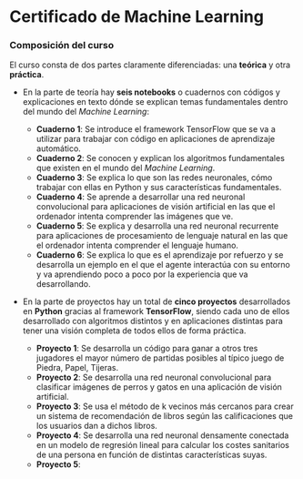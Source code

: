 # Certificado de Machine Learning

### Composición del curso

El curso consta de dos partes claramente diferenciadas: una **teórica** y otra **práctica**.

- En la parte de teoría hay **seis notebooks** o cuadernos con códigos y explicaciones en texto dónde se explican temas fundamentales dentro del mundo del *Machine Learning*: 
  - **Cuaderno 1**: Se introduce el framework TensorFlow que se va a utilizar para trabajar con código en aplicaciones de aprendizaje automático.
  - **Cuaderno 2**: Se conocen y explican los algoritmos fundamentales que existen en el mundo del *Machine Learning*.
  - **Cuaderno 3**: Se explica lo que son las redes neuronales, cómo trabajar con ellas en Python y sus características fundamentales.
  - **Cuaderno 4**: Se aprende a desarrollar una red neuronal convolucional para aplicaciones de visión artificial en las que el ordenador intenta comprender las imágenes que ve. 
  - **Cuaderno 5**: Se explica y desarrolla una red neuronal recurrente para aplicaciones de procesamiento de lenguaje natural en las que el ordenador intenta comprender el lenguaje humano.
  - **Cuaderno 6**: Se explica lo que es el aprendizaje por refuerzo y se desarrolla un ejemplo en el que el agente interactúa con su entorno y va aprendiendo poco a poco por la experiencia que va desarrollando.

- En la parte de proyectos hay un total de **cinco proyectos** desarrollados en **Python** gracias al framework **TensorFlow**, siendo cada uno de ellos desarrollado con algoritmos distintos y en aplicaciones distintas para tener una visión completa de todos ellos de forma práctica.
  - **Proyecto 1**: Se desarrolla un código para ganar a otros tres jugadores el mayor número de partidas posibles al típico juego de Piedra, Papel, Tijeras. 
  - **Proyecto 2**: Se desarrolla una red neuronal convolucional para clasificar imágenes de perros y gatos en una aplicación de visión artificial. 
  - **Proyecto 3**: Se usa el método de k vecinos más cercanos para crear un sistema de recomendación de libros según las calificaciones que los usuarios dan a dichos libros. 
  - **Proyecto 4**: Se desarrolla una red neuronal densamente conectada en un modelo de regresión lineal para calcular los costes sanitarios de una persona en función de distintas características suyas.
  - **Proyecto 5**:
